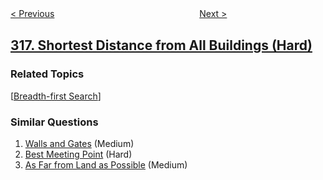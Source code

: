 <!--|This file generated by command(leetcode description); DO NOT EDIT.    |-->
<!--+----------------------------------------------------------------------+-->
<!--|@author    openset <openset.wang@gmail.com>                           |-->
<!--|@link      https://github.com/openset                                 |-->
<!--|@home      https://github.com/openset/leetcode                        |-->
<!--+----------------------------------------------------------------------+-->

[< Previous](https://github.com/openset/leetcode/tree/master/problems/remove-duplicate-letters "Remove Duplicate Letters")
　　　　　　　　　　　　　　　　
[Next >](https://github.com/openset/leetcode/tree/master/problems/maximum-product-of-word-lengths "Maximum Product of Word Lengths")

## [317. Shortest Distance from All Buildings (Hard)](https://leetcode.com/problems/shortest-distance-from-all-buildings "离建筑物最近的距离")



### Related Topics
  [[Breadth-first Search](https://github.com/openset/leetcode/tree/master/tag/breadth-first-search/README.md)]

### Similar Questions
  1. [Walls and Gates](https://github.com/openset/leetcode/tree/master/problems/walls-and-gates) (Medium)
  1. [Best Meeting Point](https://github.com/openset/leetcode/tree/master/problems/best-meeting-point) (Hard)
  1. [As Far from Land as Possible](https://github.com/openset/leetcode/tree/master/problems/as-far-from-land-as-possible) (Medium)
